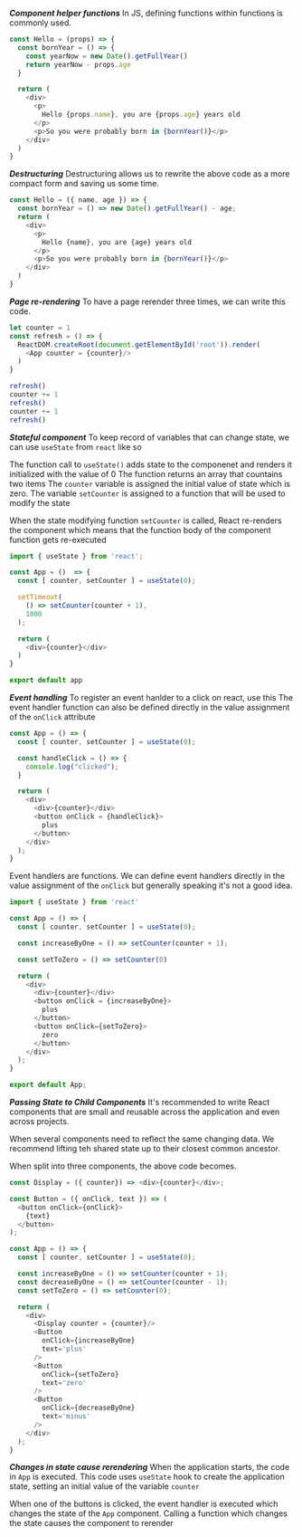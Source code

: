 ***Component helper functions***
In JS, defining functions within functions is commonly used.

```js
const Hello = (props) => {
  const bornYear = () => {
    const yearNow = new Date().getFullYear()
    return yearNow - props.age
  }

  return (
    <div>
      <p>
        Hello {props.name}, you are {props.age} years old
      </p>
      <p>So you were probably born in {bornYear()}</p>
    </div>
  )
}
```

***Destructuring***
Destructuring allows us to rewrite the above code as a more compact form and saving us some time.

```js
const Hello = ({ name, age }) => {
  const bornYear = () => new Date().getFullYear() - age;
  return (
    <div>
      <p>
        Hello {name}, you are {age} years old
      </p>
      <p>So you were probably born in {bornYear()}</p>
    </div>
  )
}
```

***Page re-rendering***
To have a page rerender three times, we can write this code.

```js
let counter = 1
const refresh = () => {
  ReactDOM.createRoot(document.getElementById('root')).render(
    <App counter = {counter}/>
  )
}

refresh()
counter += 1
refresh()
counter += 1
refresh()
```

***Stateful component***
To keep record of variables that can change state, we can use `useState` from `react` like so

The function call to `useState()` adds state to the componenet and renders it initialized with the value of 0
The function returns an array that countains two items
The `counter` variable is assigned the initial value of state which is zero.
The variable `setCounter` is assigned to a function that will be used to modify the state


When the state modifying function `setCounter` is called, React re-renders the component which means that the function body of the component function gets re-executed

```js
import { useState } from 'react';

const App = ()  => {
  const [ counter, setCounter ] = useState(0);

  setTimeout(
    () => setCounter(counter + 1),
    1000
  );

  return (
    <div>{counter}</div>
  )
}

export default app
```

***Event handling***
To register an event hanlder to a click on react, use this
The event handler function can also be defined directly in the value assignment of the `onClick` attribute

```js
const App = () => {
  const [ counter, setCounter ] = useState(0);

  const handleClick = () => {
    console.log("clicked");
  }

  return (
    <div>
      <div>{counter}</div>
      <button onClick = {handleClick}>
        plus
      </button>
    </div>
  );
}
```

Event handlers are functions.
We can define event handlers directly in the value assignment of the `onClick` but generally speaking it's not a good idea.

```js
import { useState } from 'react'

const App = () => {
  const [ counter, setCounter ] = useState(0);

  const increaseByOne = () => setCounter(counter + 1);

  const setToZero = () => setCounter(0)

  return (
    <div>
      <div>{counter}</div>
      <button onClick = {increaseByOne}>
        plus
      </button>
      <button onClick={setToZero}>
        zero
      </button>
    </div>
  );
}

export default App;
```
***Passing State to Child Components***
It's recommended to write React components that are small and reusable across the application and even across projects.

When several components need to reflect the same changing data. We recommend lifting teh shared state up to their closest common ancestor.

When split into three components, the above code becomes.

```js
const Display = ({ counter}) => <div>{counter}</div>;

const Button = ({ onClick, text }) => (
  <button onClick={onClick}>
    {text}
  </button>
);

const App = () => {
  const [ counter, setCounter ] = useState(0);

  const increaseByOne = () => setCounter(counter + 1);
  const decreaseByOne = () => setCounter(counter - 1);
  const setToZero = () => setCounter(0);

  return (
    <div>
      <Display counter = {counter}/>
      <Button
        onClick={increaseByOne}
        text='plus'
      />
      <Button
        onClick={setToZero}
        text='zero'
      />
      <Button
        onClick={decreaseByOne}
        text='minus'
      />
    </div>
  );
}
```

***Changes in state cause rerendering***
When the application starts, the code in `App` is executed. This code uses `useState` hook to create the application state, setting an initial value of the variable `counter`

When one of the buttons is clicked, the event handler is executed which changes the state of the `App` component.
Calling a function which changes the state causes the component to rerender

